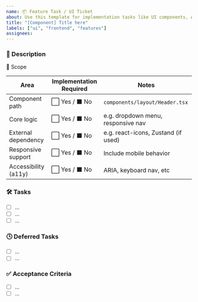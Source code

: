 ```yaml
---
name: 📦 Feature Task / UI Ticket
about: Use this template for implementation tasks like UI components, APIs, or utilities
title: "[Component] Title here"
labels: ["ui", "frontend", "features"]
assignees:
---
```


### 🎯 Description

<!-- Briefly describe what this ticket is about. What's the goal, what are we building? -->

🧱 Scope

| Area                 | Implementation Required | Notes                               |
| -------------------- | ----------------------- | ----------------------------------- |
| Component path       | ⬜ Yes / ⬛ No          | `components/layout/Header.tsx`      |
| Core logic           | ⬜ Yes / ⬛ No          | e.g. dropdown menu, responsive nav  |
| External dependency  | ⬜ Yes / ⬛ No          | e.g. react-icons, Zustand (if used) |
| Responsive support   | ⬜ Yes / ⬛ No          | Include mobile behavior             |
| Accessibility (a11y) | ⬜ Yes / ⬛ No          | ARIA, keyboard nav, etc             |

### 🛠️ Tasks

- [ ] ...
- [ ] ...
- [ ] ...

### 🕓 Deferred Tasks

- [ ] ...
- [ ] ...

### ✅ Acceptance Criteria

- [ ] ...
- [ ] ...
